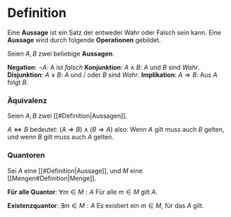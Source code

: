 
# Definition
Eine __Aussage__ ist ein Satz der entweder Wahr oder Falsch sein kann.
Eine __Aussage__ wird durch folgende __Operationen__ gebildet.

Seien $A, B$ zwei beliebige __Aussagen__.

__Negation__: $\lnot A$: A ist _falsch_
__Konjunktion__: $A \land B$: $A$ und $B$ sind _Wahr_.
__Disjunktion__: $A \lor B$: $A$ und / oder $B$ sind _Wahr_.
__Implikation__: $A \Rightarrow B$: Aus $A$ folgt $B$.

### Äquivalenz
Seien $A, B$ zwei [[#Definition|Aussagen]].

$A \Leftrightarrow B$ bedeutet: $(A \Rightarrow B) \land (B \Rightarrow A)$
also: Wenn $A$ gilt muss auch $B$ gelten, und wenn $B$ gilt muss auch $A$ gelten.

### Quantoren
Sei $A$ eine [[#Definition|Aussage]], und $M$ eine [[Mengen#Definition|Menge]].

__Für alle Quantor__:
	$\forall m \in M: A$
	Für alle $m \in M$ gilt $A$.

__Existenzquantor__:
	$\exists m \in M: A$
	Es existiert ein $m \in M$, für das $A$ gilt.
